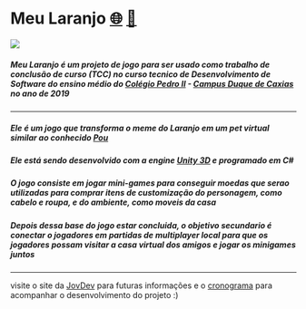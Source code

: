 # Meu Laranjo [:globe_with_meridians:](http://jovdev.tk/jogos.html) [:calendar:](https://github.com/orgs/cp2-dc-info-projeto-final/projects/5)
![](http://jovdev.tk/imgs/laranjo_img2.png)

##### Meu Laranjo é um projeto de jogo para ser usado como trabalho de conclusão de curso (TCC) no curso tecnico de Desenvolvimento de Software do ensino médio do [Colégio Pedro II](http://www.cp2.g12.br/index.php) - [Campus Duque de Caxias](http://www.cp2.g12.br/blog/duquedecaxias/) no ano de 2019

---

##### Ele é um jogo que transforma o meme do Laranjo em um pet virtual similar ao conhecido [Pou](https://play.google.com/store/apps/details?id=me.pou.app&hl=pt_BR)

#####  Ele está sendo desenvolvido com a engine [Unity 3D](https://unity.com/) e programado em C#

##### O jogo consiste em jogar mini-games para conseguir moedas que serao utilizadas para comprar itens de customização do personagem, como cabelo e roupa, e do ambiente, como moveis da casa

##### Depois dessa base do jogo estar concluida, o objetivo secundario é conectar o jogadores em partidas de multiplayer local para que os jogadores possam visitar a casa virtual dos amigos e jogar os minigames juntos

---
visite o site da [JovDev](http://jovdev.tk/jogos.html) para futuras informações e o [cronograma](https://github.com/orgs/cp2-dc-info-projeto-final/projects/5) para acompanhar o desenvolvimento do projeto :)
